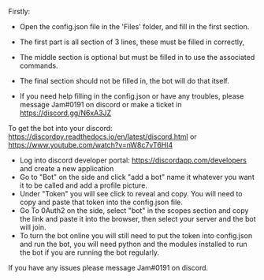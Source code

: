 Firstly:
- Open the config.json file in the 'Files' folder, and fill in the first section.
- The first part is all section of 3 lines, these must be filled in correctly, 
- The middle section is optional but must be filled in to use the associated commands.
- The final section should not be filled in, the bot will do that itself.

- If you need help filling in the config.json or have any troubles, please message Jam#0191 on discord or make a ticket in https://discord.gg/N6xA3JZ

To get the bot into your discord: https://discordpy.readthedocs.io/en/latest/discord.html or https://www.youtube.com/watch?v=nW8c7vT6Hl4

- Log into discord developer portal: https://discordapp.com/developers and create a new application
- Go to "Bot" on the side and click "add a bot" name it whatever you want it to be called and add a profile picture.
- Under "Token" you will see click to reveal and copy. You will need to copy and paste that token into the config.json file.
- Go To 0Auth2 on the side, select "bot" in the scopes section and copy the link and paste it into the browser, then select your server and the bot will join.
- To turn the bot online you will still need to put the token into config.json and run the bot, you will need python and the modules installed to run the bot if you are running the bot regularly.

If you have any issues please message Jam#0191 on discord.